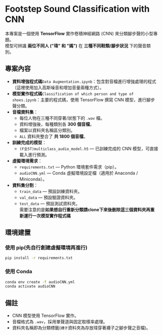 # Footstep Sound Classification with CNN

本專案是一個使用 **TensorFlow** 實作卷積神經網路 (CNN) 來分類腳步聲的小型專題。  
模型可辨識 **兩位不同人 ("瑋" 和 "媽")** 在 **三種不同鞋類/腳步狀況** 下的聲音類別。  

## 專案內容

- **資料增強程式碼**`Data Augmentation.ipynb`：包含對音檔進行增強處理的程式（這裡使用加入高斯噪音和增加音量兩種方式）。
- **模型實作程式碼**`Classification of which person and type of shoes.ipynb`：主要的程式碼，使用 TensorFlow 撰寫 CNN 模型，進行腳步聲分類。
- **音檔資料集**：
  - 每位人物在三種不同穿著/狀態下的 `.wav` 檔。
  - 資料增強後，每種類別各 **300 個音檔**。
  - 檔案以資料夾名稱區分類別。
  - `ALL` 資料夾整合了 **共 1800 個音檔**。
- **訓練完成的模型**：
  - `(F全5T)multiclass_audio_model.h5` — 已訓練完成的 CNN 模型，可直接載入進行預測。
- **虛擬環境需求**：
  - `requirements.txt` — Python 環境套件需求（pip）。
  - `audioCNN.yml` — Conda 虛擬環境設定檔（適用於 Anaconda / Miniconda）。
- **資料集分割**：
  - `train_data` — 預設訓練資料夾。
  - `val_data` — 預設驗證資料夾。
  - `test_data` — 預設測試資料夾。  
  需要注意的是**如果想自行重新分類請clone下來後刪除這三個資料夾再重新運行一次模型實作程式碼**

## 環境建置

### 使用 pip(先自行創建虛擬環境再進行)
```bash
pip install -r requirements.txt
```

### 使用 Conda
```bash
conda env create -f audioCNN.yml
conda activate audioCNN
```

## 備註
- CNN 模型使用 TensorFlow 實作。
- 音檔格式為 `.wav`，採用單聲道與固定取樣率處理。
- 資料夾名稱即為分類標籤(`襪子`資料夾為存放瑋穿著襪子之腳步聲之音檔)。
